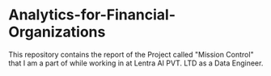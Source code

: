 # Analytics-for-Financial-Organizations
This repository contains the report of the Project called "Mission Control" that I am a part of while working in at Lentra AI PVT. LTD as a Data Engineer.
